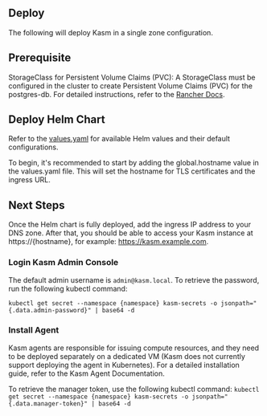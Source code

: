 ## Deploy

The following will deploy Kasm in a single zone configuration.

## Prerequisite
StorageClass for Persistent Volume Claims (PVC): A StorageClass must be configured in the cluster to create Persistent Volume Claims (PVC) for the postgres-db. For detailed instructions, refer to the [Rancher Docs](https://ranchermanager.docs.rancher.com/how-to-guides/new-user-guides/manage-clusters/create-kubernetes-persistent-storage).

## Deploy Helm Chart
Refer to the [values.yaml](https://github.com/chenbishop/kasm-helm/blob/main/charts/1.16.0/kasm-single-zone/values.yaml) for available Helm values and their default configurations.

To begin, it's recommended to start by adding the global.hostname value in the values.yaml file. This will set the hostname for TLS certificates and the ingress URL.

## Next Steps
Once the Helm chart is fully deployed, add the ingress IP address to your DNS zone. After that, you should be able to access your Kasm instance at https://{hostname}, for example: https://kasm.example.com.

### Login Kasm Admin Console
The default admin username is `admin@kasm.local`. To retrieve the password, run the following kubectl command:
```
kubectl get secret --namespace {namespace} kasm-secrets -o jsonpath="{.data.admin-password}" | base64 -d
```

### Install Agent
Kasm agents are responsible for issuing compute resources, and they need to be deployed separately on a dedicated VM (Kasm does not currently support deploying the agent in Kubernetes). For a detailed installation guide, refer to the Kasm Agent Documentation.

To retrieve the manager token, use the following kubectl command:
``
kubectl get secret --namespace {namespace} kasm-secrets -o jsonpath="{.data.manager-token}" | base64 -d
``

